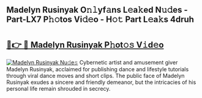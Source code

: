 ## Madelyn Rusinyak O𝚗𝚕yf𝚊ns L𝚎a𝚔ed N𝚞𝚍es - Part-LX7 P𝚑𝚘tos Vi𝚍𝚎o - H𝚘𝚝 Part L𝚎a𝚔s 4druh

# <h2><a href="http://kfbg4h0.oniu.top/?m=Madelyn+Rusinyak">🔗👉 🔴 Madelyn Rusinyak P𝚑ot𝚘𝚜 V𝚒d𝚎o</a></h2>

[![Madelyn Rusinyak Nu𝚍e𝚜](https://i.imgur.com/0qMVB7G.gif)](http://kfbg4h0.oniu.top/?m=Madelyn+Rusinyak)
Cybernetic artist and amusement giver Madelyn Rusinyak, acclaimed for publishing dance and lifestyle tutorials through viral dance moves and short clips. The public face of Madelyn Rusinyak exudes a sincere and friendly demeanor, but the intricacies of his personal life remain shrouded in secrecy.  
